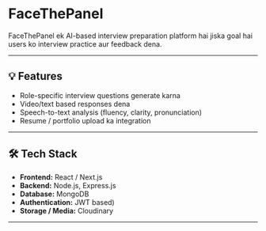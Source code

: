# FaceThePanel

FaceThePanel ek AI-based interview preparation platform hai jiska goal hai users ko interview practice aur feedback dena.  

---

## 💡 Features

- Role-specific interview questions generate karna  
- Video/text based responses dena  
- Speech-to-text analysis (fluency, clarity, pronunciation)  
- Resume / portfolio upload ka integration  

---

## 🛠 Tech Stack

- **Frontend:** React / Next.js  
- **Backend:** Node.js, Express.js  
- **Database:** MongoDB  
- **Authentication:** JWT based) 
- **Storage / Media:** Cloudinary 

---
